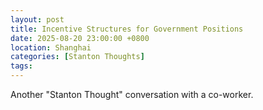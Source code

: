 ```yaml
---
layout: post
title: Incentive Structures for Government Positions
date: 2025-08-20 23:00:00 +0800
location: Shanghai
categories: [Stanton Thoughts]
tags:
---
```


Another "Stanton Thought" conversation with a co-worker.

